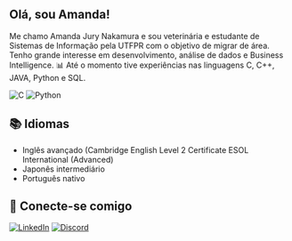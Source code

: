 
## Olá, sou Amanda!    
Me chamo Amanda Jury Nakamura e sou veterinária e estudante de Sistemas de Informação pela UTFPR com o objetivo de migrar de área. Tenho grande interesse em desenvolvimento, análise de dados e Business Intelligence. 📊 Até o momento tive experiências nas linguagens C, C++, JAVA, Python e SQL.

![C](https://img.shields.io/badge/C-000?style=for-the-badge&logo=c) 
![Python](https://img.shields.io/badge/Python-000?style=for-the-badge&logo=python)


## 📚 Idiomas
- Inglês avançado (Cambridge English Level 2 Certificate ESOL International (Advanced)
- Japonês intermediário
- Português nativo


## 📲 Conecte-se comigo
[![LinkedIn](https://img.shields.io/badge/LinkedIn-000?style=for-the-badge&logo=linkedin&logoColor=0E76A8)](https://www.linkedin.com/in/ajnkamura/) 
[![Discord](https://img.shields.io/badge/Discord-000?style=for-the-badge&logo=discord)](https://www.discord.com/in/aj_nkamura/)


